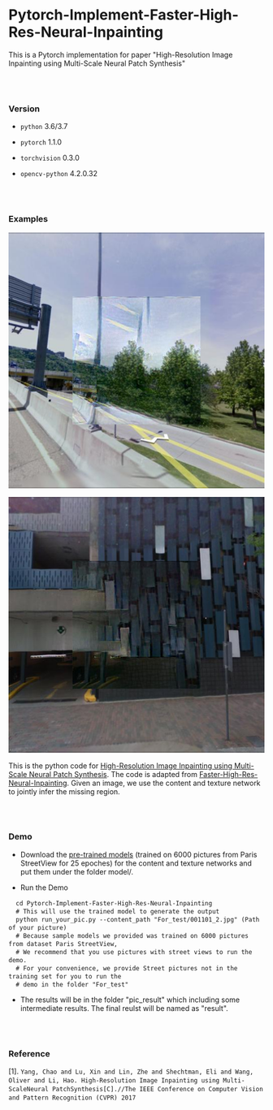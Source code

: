 # Pytorch-Implement-Faster-High-Res-Neural-Inpainting
 This is a Pytorch implementation for paper "High-Resolution Image Inpainting using Multi-Scale Neural Patch Synthesis"
 
 <br>
 <br>
 
### Version

* `python`   		3.6/3.7

* `pytorch`		 1.1.0
* `torchvision`        0.3.0  
* `opencv-python`    4.2.0.32

 <br>
 <br>

### Examples


![teaser](/overall_result/results/result1.jpg "Sample inpainting results on Paris StreetVeiw images")

![teaser](/overall_result/results/5.jpg "Sample inpainting results on Paris StreetVeiw images")

This is the python code for [High-Resolution Image Inpainting using Multi-Scale Neural Patch Synthesis](https://arxiv.org/pdf/1611.09969). The code is adapted from  [Faster-High-Res-Neural-Inpainting](https://github.com/leehomyc/Faster-High-Res-Neural-Inpainting/). Given an image, we use the content and texture network to jointly infer the missing region.


 <br>
 <br>

### Demo

- Download the [pre-trained models](https://drive.google.com/open?id=1dfuXksrWNmfO5097s4i3AFTFLGGjREzI) (trained on 6000 pictures from Paris StreetView for 25 epoches) for the content and texture networks and put them under the folder model/.

- Run the Demo
```Shell
  cd Pytorch-Implement-Faster-High-Res-Neural-Inpainting
  # This will use the trained model to generate the output
  python run_your_pic.py --content_path "For_test/001101_2.jpg" (Path of your picture)
  # Because sample models we provided was trained on 6000 pictures from dataset Paris StreetView,
  # We recommend that you use pictures with street views to run the demo.
  # For your convenience, we provide Street pictures not in the training set for you to run the 
  # demo in the folder "For_test"
```
- The results will be in the  folder "pic_result" which including some intermediate results. The final reulst will be named as "result". 

 <br>
 <br>


### Reference

[1]. `Yang, Chao and Lu, Xin and Lin, Zhe and Shechtman, Eli and Wang, Oliver and Li, Hao. High-Resolution Image Inpainting using Multi-ScaleNeural PatchSynthesis[C].//The IEEE Conference on Computer Vision and Pattern Recognition (CVPR) 2017`
